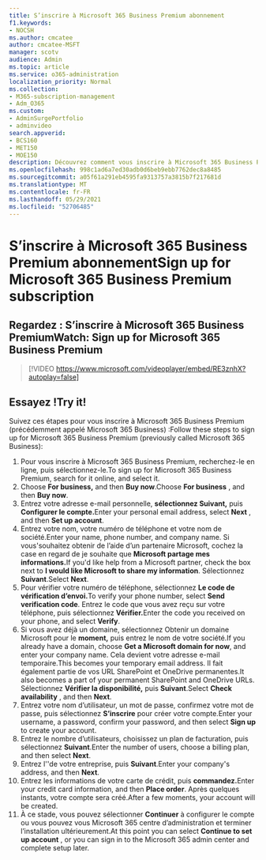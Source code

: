```yaml
---
title: S’inscrire à Microsoft 365 Business Premium abonnement
f1.keywords:
- NOCSH
ms.author: cmcatee
author: cmcatee-MSFT
manager: scotv
audience: Admin
ms.topic: article
ms.service: o365-administration
localization_priority: Normal
ms.collection:
- M365-subscription-management
- Adm_O365
ms.custom:
- AdminSurgePortfolio
- adminvideo
search.appverid:
- BCS160
- MET150
- MOE150
description: Découvrez comment vous inscrire à Microsoft 365 Business Premium (précédemment appelé Microsoft 365 Business).
ms.openlocfilehash: 998c1ad6a7ed30adb0d6beb9ebb7762dec8a8485
ms.sourcegitcommit: a05f61a291eb4595fa9313757a3815b7f217681d
ms.translationtype: MT
ms.contentlocale: fr-FR
ms.lasthandoff: 05/29/2021
ms.locfileid: "52706485"
---
```

# <a name="sign-up-for-microsoft-365-business-premium-subscription"></a><span data-ttu-id="dfc08-103">S’inscrire à Microsoft 365 Business Premium abonnement</span><span class="sxs-lookup"><span data-stu-id="dfc08-103">Sign up for Microsoft 365 Business Premium subscription</span></span>

## <a name="watch-sign-up-for-microsoft-365-business-premium"></a><span data-ttu-id="dfc08-104">Regardez : S’inscrire à Microsoft 365 Business Premium</span><span class="sxs-lookup"><span data-stu-id="dfc08-104">Watch: Sign up for Microsoft 365 Business Premium</span></span>

> [!VIDEO https://www.microsoft.com/videoplayer/embed/RE3znhX?autoplay=false]

## <a name="try-it"></a><span data-ttu-id="dfc08-105">Essayez !</span><span class="sxs-lookup"><span data-stu-id="dfc08-105">Try it!</span></span>

<span data-ttu-id="dfc08-106">Suivez ces étapes pour vous inscrire à Microsoft 365 Business Premium (précédemment appelé Microsoft 365 Business) :</span><span class="sxs-lookup"><span data-stu-id="dfc08-106">Follow these steps to sign up for Microsoft 365 Business Premium (previously called Microsoft 365 Business):</span></span>

1. <span data-ttu-id="dfc08-107">Pour vous inscrire à Microsoft 365 Business Premium, recherchez-le en ligne, puis sélectionnez-le.</span><span class="sxs-lookup"><span data-stu-id="dfc08-107">To sign up for Microsoft 365 Business Premium, search for it online, and select it.</span></span>
2. <span data-ttu-id="dfc08-108">Choose  **For business,** and then  **Buy now**.</span><span class="sxs-lookup"><span data-stu-id="dfc08-108">Choose  **For business** , and then  **Buy now**.</span></span>
3. <span data-ttu-id="dfc08-109">Entrez votre adresse e-mail personnelle, **sélectionnez Suivant,** puis **Configurer le compte.**</span><span class="sxs-lookup"><span data-stu-id="dfc08-109">Enter your personal email address, select  **Next** , and then  **Set up account**.</span></span>
4. <span data-ttu-id="dfc08-110">Entrez votre nom, votre numéro de téléphone et votre nom de société.</span><span class="sxs-lookup"><span data-stu-id="dfc08-110">Enter your name, phone number, and company name.</span></span> <span data-ttu-id="dfc08-111">Si vous&#39;souhaitez obtenir de l’aide d’un partenaire Microsoft, cochez la case en regard de je souhaite que **Microsoft partage mes informations.**</span><span class="sxs-lookup"><span data-stu-id="dfc08-111">If you&#39;d like help from a Microsoft partner, check the box next to  **I would like Microsoft to share my information**.</span></span> <span data-ttu-id="dfc08-112">Sélectionnez  **Suivant**.</span><span class="sxs-lookup"><span data-stu-id="dfc08-112">Select  **Next**.</span></span>
5. <span data-ttu-id="dfc08-113">Pour vérifier votre numéro de téléphone, sélectionnez **Le code de vérification d’envoi.**</span><span class="sxs-lookup"><span data-stu-id="dfc08-113">To verify your phone number, select  **Send verification code**.</span></span> <span data-ttu-id="dfc08-114">Entrez le code que vous avez reçu sur votre téléphone, puis sélectionnez **Vérifier.**</span><span class="sxs-lookup"><span data-stu-id="dfc08-114">Enter the code you received on your phone, and select  **Verify**.</span></span>
6. <span data-ttu-id="dfc08-115">Si vous avez déjà un domaine, sélectionnez Obtenir un domaine Microsoft pour le  **moment,** puis entrez le nom de votre société.</span><span class="sxs-lookup"><span data-stu-id="dfc08-115">If you already have a domain, choose  **Get a Microsoft domain for now**, and enter your company name.</span></span> <span data-ttu-id="dfc08-116">Cela devient votre adresse e-mail temporaire.</span><span class="sxs-lookup"><span data-stu-id="dfc08-116">This becomes your temporary email address.</span></span> <span data-ttu-id="dfc08-117">Il fait également partie de vos URL SharePoint et OneDrive permanentes.</span><span class="sxs-lookup"><span data-stu-id="dfc08-117">It also becomes a part of your permanent SharePoint and OneDrive URLs.</span></span> <span data-ttu-id="dfc08-118">Sélectionnez  **Vérifier la disponibilité,** puis  **Suivant**.</span><span class="sxs-lookup"><span data-stu-id="dfc08-118">Select  **Check availability** , and then  **Next**.</span></span>
7. <span data-ttu-id="dfc08-119">Entrez votre nom d’utilisateur, un mot de passe, confirmez votre mot de passe, puis sélectionnez  **S’inscrire**  pour créer votre compte.</span><span class="sxs-lookup"><span data-stu-id="dfc08-119">Enter your username, a password, confirm your password, and then select  **Sign up**  to create your account.</span></span>
8. <span data-ttu-id="dfc08-120">Entrez le nombre d’utilisateurs, choisissez un plan de facturation, puis sélectionnez  **Suivant**.</span><span class="sxs-lookup"><span data-stu-id="dfc08-120">Enter the number of users, choose a billing plan, and then select  **Next**.</span></span>
9.  <span data-ttu-id="dfc08-121">Entrez l'&#39;de votre entreprise, puis  **Suivant**.</span><span class="sxs-lookup"><span data-stu-id="dfc08-121">Enter your company&#39;s address, and then  **Next**.</span></span>
10. <span data-ttu-id="dfc08-122">Entrez les informations de votre carte de crédit, puis **commandez.**</span><span class="sxs-lookup"><span data-stu-id="dfc08-122">Enter your credit card information, and then  **Place order**.</span></span> <span data-ttu-id="dfc08-123">Après quelques instants, votre compte sera créé.</span><span class="sxs-lookup"><span data-stu-id="dfc08-123">After a few moments, your account will be created.</span></span>
11. <span data-ttu-id="dfc08-124">À ce stade, vous pouvez sélectionner **Continuer** à configurer le compte ou vous pouvez vous Microsoft 365 centre d’administration et terminer l’installation ultérieurement.</span><span class="sxs-lookup"><span data-stu-id="dfc08-124">At this point you can select  **Continue to set up account** , or you can sign in to the Microsoft 365 admin center and complete setup later.</span></span>